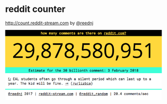 # reddit counter
http://count.reddit-stream.com by [@reednj](http://twitter.com/reednj)

![screenshot](screenshot.png)


